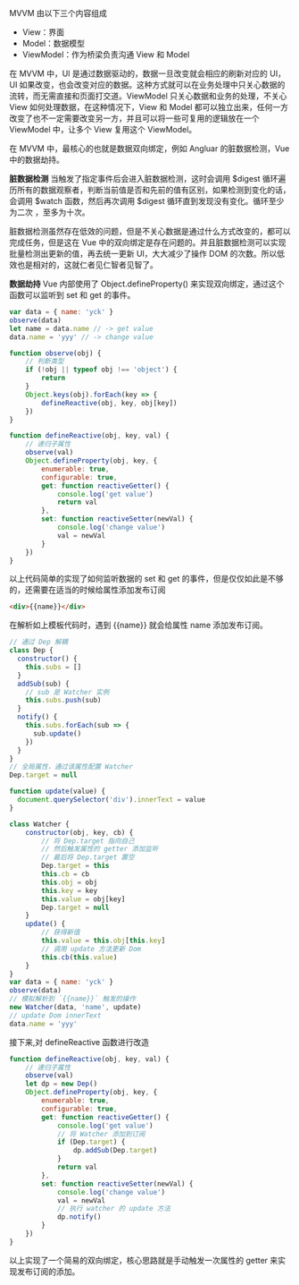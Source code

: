 MVVM 由以下三个内容组成

* View：界面
* Model：数据模型
* ViewModel：作为桥梁负责沟通 View 和 Model

在 MVVM 中，UI 是通过数据驱动的，数据一旦改变就会相应的刷新对应的 UI，UI 如果改变，也会改变对应的数据。这种方式就可以在业务处理中只关心数据的流转，而无需直接和页面打交道。ViewModel 只关心数据和业务的处理，不关心 View 如何处理数据，在这种情况下，View 和 Model 都可以独立出来，任何一方改变了也不一定需要改变另一方，并且可以将一些可复用的逻辑放在一个 ViewModel 中，让多个 View 复用这个 ViewModel。

在 MVVM 中，最核心的也就是数据双向绑定，例如 Angluar 的脏数据检测，Vue 中的数据劫持。

**脏数据检测**
当触发了指定事件后会进入脏数据检测，这时会调用 $digest 循环遍历所有的数据观察者，判断当前值是否和先前的值有区别，如果检测到变化的话，会调用 $watch 函数，然后再次调用 $digest 循环直到发现没有变化。循环至少为二次 ，至多为十次。

脏数据检测虽然存在低效的问题，但是不关心数据是通过什么方式改变的，都可以完成任务，但是这在 Vue 中的双向绑定是存在问题的。并且脏数据检测可以实现批量检测出更新的值，再去统一更新 UI，大大减少了操作 DOM 的次数。所以低效也是相对的，这就仁者见仁智者见智了。

**数据劫持**
Vue 内部使用了 Object.defineProperty() 来实现双向绑定，通过这个函数可以监听到 set 和 get 的事件。
```javascript
var data = { name: 'yck' }
observe(data)
let name = data.name // -> get value
data.name = 'yyy' // -> change value

function observe(obj) {
    // 判断类型
    if (!obj || typeof obj !== 'object') {
        return
    }
    Object.keys(obj).forEach(key => {
        defineReactive(obj, key, obj[key])
    })
}

function defineReactive(obj, key, val) {
    // 递归子属性
    observe(val)
    Object.defineProperty(obj, key, {
        enumerable: true,
        configurable: true,
        get: function reactiveGetter() {
            console.log('get value')
            return val
        },
        set: function reactiveSetter(newVal) {
            console.log('change value')
            val = newVal
        }
    })
}
```

以上代码简单的实现了如何监听数据的 set 和 get 的事件，但是仅仅如此是不够的，还需要在适当的时候给属性添加发布订阅
```html
<div>{{name}}</div>
```
在解析如上模板代码时，遇到 {{name}} 就会给属性 name 添加发布订阅。
```javascript
// 通过 Dep 解耦
class Dep {
  constructor() {
    this.subs = []
  }
  addSub(sub) {
    // sub 是 Watcher 实例
    this.subs.push(sub)
  }
  notify() {
    this.subs.forEach(sub => {
      sub.update()
    })
  }
}
// 全局属性，通过该属性配置 Watcher
Dep.target = null

function update(value) {
  document.querySelector('div').innerText = value
}

class Watcher {
    constructor(obj, key, cb) {
        // 将 Dep.target 指向自己
        // 然后触发属性的 getter 添加监听
        // 最后将 Dep.target 置空
        Dep.target = this
        this.cb = cb
        this.obj = obj
        this.key = key
        this.value = obj[key]
        Dep.target = null
    }
    update() {
        // 获得新值
        this.value = this.obj[this.key]
        // 调用 update 方法更新 Dom
        this.cb(this.value)
    }
}
var data = { name: 'yck' }
observe(data)
// 模拟解析到 `{{name}}` 触发的操作
new Watcher(data, 'name', update)
// update Dom innerText
data.name = 'yyy'
```

接下来,对 defineReactive 函数进行改造

```javascript
function defineReactive(obj, key, val) {
    // 递归子属性
    observe(val)
    let dp = new Dep()
    Object.defineProperty(obj, key, {
        enumerable: true,
        configurable: true,
        get: function reactiveGetter() {
            console.log('get value')
            // 将 Watcher 添加到订阅
            if (Dep.target) {
                dp.addSub(Dep.target)
            }
            return val
        },
        set: function reactiveSetter(newVal) {
            console.log('change value')
            val = newVal
            // 执行 watcher 的 update 方法
            dp.notify()
        }
    })
}
```
以上实现了一个简易的双向绑定，核心思路就是手动触发一次属性的 getter 来实现发布订阅的添加。